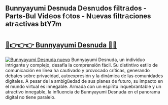 ## Bunnyayumi Desnuda D𝚎sn𝚞dos filtr𝚊dos - Parts-Bul Vid𝚎os f𝚘tos - N𝚞evas filtr𝚊ciones atr𝚊ctivas btY7m

# <h2><a href="http://mb19o05.tromn.icu/?c=Bunnyayumi+Desnuda">🔗👉👉👉 Bunnyayumi Desnuda 🔗🔗</a></h2>

[![Bunnyayumi Desnuda nuevo](https://i.imgur.com/pEAQMta.gif)](http://mb19o05.tromn.icu/?c=Bunnyayumi+Desnuda)
Bunnyayumi Desnuda, un individuo intrigante y complejo, desafía la comprensión fácil. Su distintivo estilo de comunicación en línea ha cautivado y provocado críticas, generando debates sobre privacidad, autoexpresión y la dinámica de las comunidades digitales. A pesar de la ambigüedad de sus planes de futuro, su impacto en el mundo virtual es innegable. Armada con un espíritu inquebrantable y un atractivo innegable, la influencia de Bunnyayumi Desnuda en el panorama digital no tiene paralelo.
